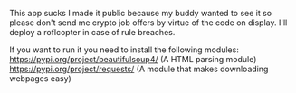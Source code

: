 This app sucks I made it public because my buddy wanted to see it so please don't send me crypto job offers by virtue of the code on display.
I'll deploy a roflcopter in case of rule breaches.

If you want to run it you need to install the following modules:
https://pypi.org/project/beautifulsoup4/ (A HTML parsing module)
https://pypi.org/project/requests/ (A module that makes downloading webpages easy)
